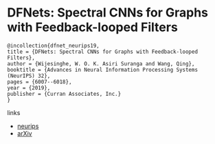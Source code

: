 # DFNets: Spectral CNNs for Graphs with Feedback-looped Filters

```
@incollection{dfnet_neurips19,
title = {DFNets: Spectral CNNs for Graphs with Feedback-looped Filters},
author = {Wijesinghe, W. O. K. Asiri Suranga and Wang, Qing},
booktitle = {Advances in Neural Information Processing Systems (NeurIPS) 32},
pages = {6007--6018},
year = {2019},
publisher = {Curran Associates, Inc.}
}
```

links
- [neurips](https://nips.cc/Conferences/2019/Schedule?showEvent=13720)
- [arXiv](https://arxiv.org/abs/1910.10866)
